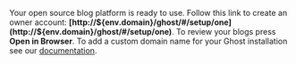 Your open source blog platform is ready to use. Follow this link to create an owner account: **[http://${env.domain}/ghost/#/setup/one](http://${env.domain}/ghost/#/setup/one)**. To review your blogs press **Open in Browser**. To add a custom domain name for your Ghost installation see our [documentation](http://docs.jelastic.com/custom-domains).

